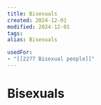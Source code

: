 ```yaml
---
title: Bisexuals
created: 2024-12-01
modified: 2024-12-01
tags: 
alias: Bisexuals

usedFor:
- "[[2277 Bisexual people]]"
---
```

# Bisexuals
